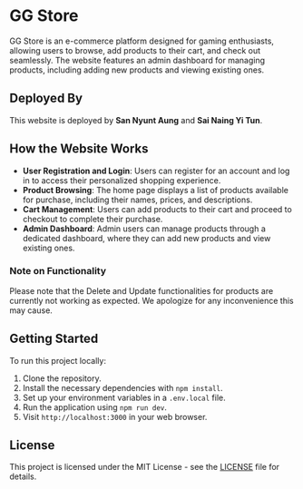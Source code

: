 # GG Store

GG Store is an e-commerce platform designed for gaming enthusiasts, allowing users to browse, add products to their cart, and check out seamlessly. The website features an admin dashboard for managing products, including adding new products and viewing existing ones.

## Deployed By

This website is deployed by **San Nyunt Aung** and **Sai Naing Yi Tun**.

## How the Website Works

- **User Registration and Login**: Users can register for an account and log in to access their personalized shopping experience.
- **Product Browsing**: The home page displays a list of products available for purchase, including their names, prices, and descriptions.
- **Cart Management**: Users can add products to their cart and proceed to checkout to complete their purchase.
- **Admin Dashboard**: Admin users can manage products through a dedicated dashboard, where they can add new products and view existing ones.

### Note on Functionality

Please note that the Delete and Update functionalities for products are currently not working as expected. We apologize for any inconvenience this may cause.

## Getting Started

To run this project locally:

1. Clone the repository.
2. Install the necessary dependencies with `npm install`.
3. Set up your environment variables in a `.env.local` file.
4. Run the application using `npm run dev`.
5. Visit `http://localhost:3000` in your web browser.

## License

This project is licensed under the MIT License - see the [LICENSE](LICENSE) file for details.
